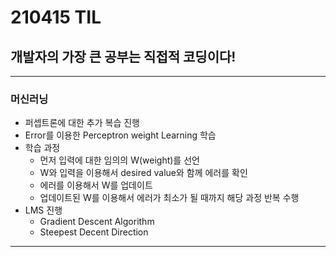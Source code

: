 # 210415 TIL
## 개발자의 가장 큰 공부는 직접적 코딩이다!
-------------------------
### 머신러닝
  * 퍼셉트론에 대한 추가 복습 진행
  * Error를 이용한 Perceptron weight Learning 학습
  * 학습 과정
      * 먼저 입력에 대한 임의의 W(weight)를 선언
      * W와 입력을 이용해서 desired value와 함께 에러를 확인
      * 에러를 이용해서 W를 업데이트
      * 업데이트된 W를 이용해서 에러가 최소가 될 때까지 해당 과정 반복 수행
  * LMS 진행
      * Gradient Descent Algorithm
      * Steepest Decent Direction
-----------------------
